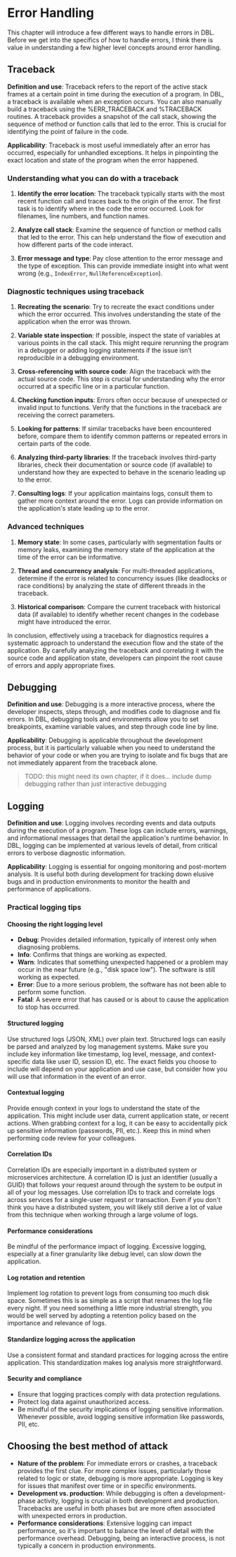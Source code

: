 # Error Handling
This chapter will introduce a few different ways to handle errors in DBL. Before we get into the specifics of how to handle errors, I think there is value in understanding a few higher level concepts around error handling.

## Traceback

**Definition and use**: Traceback refers to the report of the active stack frames at a certain point in time during the execution of a program. In DBL, a traceback is available when an exception occurs. You can also manually build a traceback using the %ERR_TRACEBACK and %TRACEBACK routines. A traceback provides a snapshot of the call stack, showing the sequence of method or function calls that led to the error. This is crucial for identifying the point of failure in the code.

**Applicability**: Traceback is most useful immediately after an error has occurred, especially for unhandled exceptions. It helps in pinpointing the exact location and state of the program when the error happened.

### Understanding what you can do with a traceback

1. **Identify the error location**: The traceback typically starts with the most recent function call and traces back to the origin of the error. The first task is to identify where in the code the error occurred. Look for filenames, line numbers, and function names.

2. **Analyze call stack**: Examine the sequence of function or method calls that led to the error. This can help understand the flow of execution and how different parts of the code interact.

3. **Error message and type**: Pay close attention to the error message and the type of exception. This can provide immediate insight into what went wrong (e.g., `IndexError`, `NullReferenceException`).

### Diagnostic techniques using traceback

1. **Recreating the scenario**: Try to recreate the exact conditions under which the error occurred. This involves understanding the state of the application when the error was thrown.

2. **Variable state inspection**: If possible, inspect the state of variables at various points in the call stack. This might require rerunning the program in a debugger or adding logging statements if the issue isn’t reproducible in a debugging environment.

3. **Cross-referencing with source code**: Align the traceback with the actual source code. This step is crucial for understanding why the error occurred at a specific line or in a particular function.

4. **Checking function inputs**: Errors often occur because of unexpected or invalid input to functions. Verify that the functions in the traceback are receiving the correct parameters.

5. **Looking for patterns**: If similar tracebacks have been encountered before, compare them to identify common patterns or repeated errors in certain parts of the code.

6. **Analyzing third-party libraries**: If the traceback involves third-party libraries, check their documentation or source code (if available) to understand how they are expected to behave in the scenario leading up to the error.

7. **Consulting logs**: If your application maintains logs, consult them to gather more context around the error. Logs can provide information on the application's state leading up to the error.

### Advanced techniques

1. **Memory state**: In some cases, particularly with segmentation faults or memory leaks, examining the memory state of the application at the time of the error can be informative.

2. **Thread and concurrency analysis**: For multi-threaded applications, determine if the error is related to concurrency issues (like deadlocks or race conditions) by analyzing the state of different threads in the traceback.

3. **Historical comparison**: Compare the current traceback with historical data (if available) to identify whether recent changes in the codebase might have introduced the error.

In conclusion, effectively using a traceback for diagnostics requires a systematic approach to understand the execution flow and the state of the application. By carefully analyzing the traceback and correlating it with the source code and application state, developers can pinpoint the root cause of errors and apply appropriate fixes.

## Debugging

**Definition and use**: Debugging is a more interactive process, where the developer inspects, steps through, and modifies code to diagnose and fix errors. In DBL, debugging tools and environments allow you to set breakpoints, examine variable values, and step through code line by line.

**Applicability**: Debugging is applicable throughout the development process, but it is particularly valuable when you need to understand the behavior of your code or when you are trying to isolate and fix bugs that are not immediately apparent from the traceback alone.

> TODO: this might need its own chapter, if it does... include dump debugging rather than just interactive debugging

## Logging

**Definition and use**: Logging involves recording events and data outputs during the execution of a program. These logs can include errors, warnings, and informational messages that detail the application's runtime behavior. In DBL, logging can be implemented at various levels of detail, from critical errors to verbose diagnostic information.

**Applicability**: Logging is essential for ongoing monitoring and post-mortem analysis. It is useful both during development for tracking down elusive bugs and in production environments to monitor the health and performance of applications.

### Practical logging tips

#### Choosing the right logging level
- **Debug**: Provides detailed information, typically of interest only when diagnosing problems.
- **Info**: Confirms that things are working as expected.
- **Warn**: Indicates that something unexpected happened or a problem may occur in the near future (e.g., "disk space low"). The software is still working as expected.
- **Error**: Due to a more serious problem, the software has not been able to perform some function.
- **Fatal**: A severe error that has caused or is about to cause the application to stop has occurred.

#### Structured logging
Use structured logs (JSON, XML) over plain text. Structured logs can easily be parsed and analyzed by log management systems. Make sure you include key information like timestamp, log level, message, and context-specific data like user ID, session ID, etc. The exact fields you choose to include will depend on your application and use case, but consider how you will use that information in the event of an error.

#### Contextual logging
Provide enough context in your logs to understand the state of the application. This might include user data, current application state, or recent actions. When grabbing context for a log, it can be easy to accidentally pick up sensitive information (passwords, PII, etc.). Keep this in mind when performing code review for your colleagues.

#### Correlation IDs
Correlation IDs are especially important in a distributed system or microservices architecture. A correlation ID is just an identifier (usually a GUID) that follows your request around through the system to be output in all of your log messages. Use correlation IDs to track and correlate logs across services for a single-user request or transaction. Even if you don't think you have a distributed system, you will likely still derive a lot of value from this technique when working through a large volume of logs.

#### Performance considerations
Be mindful of the performance impact of logging. Excessive logging, especially at a finer granularity like debug level, can slow down the application.

#### Log rotation and retention
Implement log rotation to prevent logs from consuming too much disk space. Sometimes this is as simple as a script that renames the log file every night. If you need something a little more industrial strength, you would be well served by adopting a retention policy based on the importance and relevance of logs.

#### Standardize logging across the application
Use a consistent format and standard practices for logging across the entire application. This standardization makes log analysis more straightforward.

#### Security and compliance
- Ensure that logging practices comply with data protection regulations.
- Protect log data against unauthorized access.
- Be mindful of the security implications of logging sensitive information. Whenever possible, avoid logging sensitive information like passwords, PII, etc.

## Choosing the best method of attack

-   **Nature of the problem**: For immediate errors or crashes, a traceback provides the first clue. For more complex issues, particularly those related to logic or state, debugging is more appropriate. Logging is key for issues that manifest over time or in specific environments.
-   **Development vs. production**: While debugging is often a development-phase activity, logging is crucial in both development and production. Tracebacks are useful in both phases but are more often associated with unexpected errors in production.
-   **Performance considerations**: Extensive logging can impact performance, so it's important to balance the level of detail with the performance overhead. Debugging, being an interactive process, is not typically a concern in production environments.